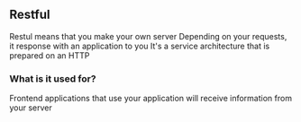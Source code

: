 ## Restful

Restul means that you make your own server
Depending on your requests, it response with an application to you
It's a service architecture that is prepared on an HTTP

### What is it used for?

Frontend applications that use your application will receive information from your server
